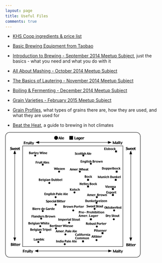 ```yaml
---
layout: page
title: Useful Files
comments: true
---
```


* [KHS Coop ingredients & price list](/media/files/coop.pdf)
* [Basic Brewing Equipment from Taobao](/media/files/taobao-list.pdf)

* [Introduction to Brewing - September 2014 Meetup Subject](/media/files/introduction-to-brewing--english.pdf), just the basics - what you need and what you do with it
* [All About Mashing - October 2014 Meetup Subject](/media/files/mashing.pdf)
* [The Basics of Lautering - November 2014 Meetup Subject](/media/files/lautering.pdf)
* [Boiling & Fermenting - December 2014 Meetup Subject](/media/files/boiling-and-fermenting.pdf)
* [Grain Varieties - February 2015 Meetup Subject](/media/files/grain-varieties.pdf)

* [Grain Profiles](/media/files/grains.pdf), what types of grains there are, how they are used, and what they are used for
* [Beat the Heat](/media/files/beat-the-heat.pdf), a guide to brewing in hot climates

!["The Beer Spectrum"](/media/files/beer-spectrum.jpg)